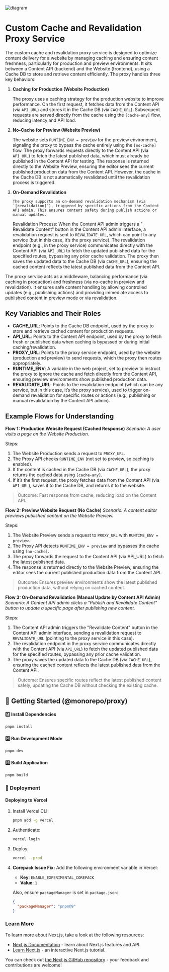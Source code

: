 ![diagram](https://github.com/user-attachments/assets/2657ab89-e353-4c64-988d-9b84692fda90)

# Custom Cache and Revalidation Proxy Service

The custom cache and revalidation proxy service is designed to optimize content delivery for a website by managing caching and ensuring content freshness, particularly for production and preview environments. It sits between a Content API (backend) and the Website (frontend), using a Cache DB to store and retrieve content efficiently. The proxy handles three key behaviors:

1.  **Caching for Production (Website Production)**

    The proxy uses a caching strategy for the production website to improve performance. On the first request, it fetches data from the Content API (via `API_URL`) and stores it in the Cache DB (via `CACHE_URL`). Subsequent requests are served directly from the cache using the `[cache-any]` flow, reducing latency and API load.

2.  **No-Cache for Preview (Website Preview)**

    The website sets `RUNTIME_ENV = preview` for the preview environment, signaling the proxy to bypass the cache entirely using the `[no-cache]` flow.
    The proxy forwards requests directly to the Content API (via `API_URL`) to fetch the latest published data, which must already be published in the Content API for testing. The response is returned directly to the Website Preview, ensuring the editor sees the current published production data from the Content API. However, the cache in the Cache DB is not automatically revalidated until the revalidation process is triggered.

3.  **On-Demand Revalidation**

        The proxy supports an on-demand revalidation mechanism (via `[revalidation]`), triggered by specific actions from the Content API admin. This ensures content safety during publish actions or manual updates.

    Revalidation Process: When the Content API admin triggers a " Revalidate Content" button in the Content API admin interface, a revalidation request is sent to `REVALIDATE_URL`, which can point to any service (but in this case, it’s the proxy service). The revalidation endpoint (e.g., in the proxy service) communicates directly with the Content API (via `API_URL`) to fetch the updated published data for the specified routes, bypassing any prior cache validation. The proxy then saves the updated data to the Cache DB (via `CACHE_URL`), ensuring the cached content reflects the latest published data from the Content API.

The proxy service acts as a middleware, balancing performance (via caching in production) and freshness (via no-cache in preview and revalidation). It ensures safe content handling by allowing controlled updates (e.g., publishing actions) and providing immediate access to published content in preview mode or via revalidation.

## Key Variables and Their Roles

- **CACHE_URL**: Points to the Cache DB endpoint, used by the proxy to store and retrieve cached content for production requests.
- **API_URL**: Points to the Content API endpoint, used by the proxy to fetch fresh or published data when caching is bypassed or during initial caching/revalidation.
- **PROXY_URL**: Points to the proxy service endpoint, used by the website (production and preview) to send requests, which the proxy then routes appropriately.
- **RUNTIME_ENV**: A variable in the web project, set to preview to instruct the proxy to ignore the cache and fetch directly from the Content API, ensuring preview environments show published production data.
- **REVALIDATE_URL**: Points to the revalidation endpoint (which can be any service, but in this case, it’s the proxy service), used to trigger on-demand revalidation for specific routes or actions (e.g., publishing or manual revalidation by the Content API admin).

## Example Flows for Understanding

**Flow 1: Production Website Request (Cached Response)**
_Scenario: A user visits a page on the Website Production._

Steps:

1.  The Website Production sends a request to `PROXY_URL`.
2.  The Proxy API checks `RUNTIME_ENV` (not set to preview, so caching is enabled).
3.  If the content is cached in the Cache DB (via `CACHE_URL`), the proxy returns the cached data using `[cache-any]`.
4.  If it’s the first request, the proxy fetches data from the Content API (via `API_URL`), saves it to the Cache DB, and returns it to the website.

> Outcome: Fast response from cache, reducing load on the Content API.

**Flow 2: Preview Website Request (No Cache)**
_Scenario: A content editor previews published content on the Website Preview._

Steps:

1.  The Website Preview sends a request to `PROXY_URL` with `RUNTIME_ENV = preview`.
2.  The Proxy API detects `RUNTIME_ENV = preview` and bypasses the cache using `[no-cache]`.
3.  The proxy forwards the request to the Content API (via API_URL) to fetch the latest published data.
4.  The response is returned directly to the Website Preview, ensuring the editor sees the current published production data from the Content API.

> Outcome: Ensures preview environments show the latest published
> production data, without relying on cached content.

**Flow 3: On-Demand Revalidation (Manual Update by Content API Admin)**
_Scenario: A Content API admin clicks a "Publish and Revalidate Content" button to update a specific page after publishing new content._

Steps:

1.  The Content API admin triggers the "Revalidate Content" button in the Content API admin interface, sending a revalidation request to `REVALIDATE_URL` (pointing to the proxy service in this case).
2.  The revalidation endpoint in the proxy service communicates directly with the Content API (via `API_URL`) to fetch the updated published data for the specified routes, bypassing any prior cache validation.
3.  The proxy saves the updated data to the Cache DB (via `CACHE_URL`), ensuring the cached content reflects the latest published data from the Content API.

> Outcome: Ensures specific routes reflect the latest published content
> safely, updating the Cache DB without checking the existing cache.

## 🚀 Getting Started (@monorepo/proxy)

#### 1️⃣ Install Dependencies

```sh
pnpm install
```

#### 2️⃣ Run Development Mode

```sh
pnpm dev
```

#### 3️⃣ Build Application

```sh
pnpm build
```

### 🔧 Deployment

#### Deploying to Vercel

1. Install Vercel CLI:
   ```sh
   pnpm add -g vercel
   ```
2. Authenticate:
   ```sh
   vercel login
   ```
3. Deploy:
   ```sh
   vercel --prod
   ```
4. **Corepack Issue Fix:** Add the following environment variable in Vercel:

   - **Key**: `ENABLE_EXPERIMENTAL_COREPACK`
   - **Value**: `1`

   Also, ensure `packageManager` is set in `package.json`:

   ```json
   {
     "packageManager": "pnpm@9"
   }
   ```

### Learn More

To learn more about Next.js, take a look at the following resources:

- [Next.js Documentation](https://nextjs.org/docs) - learn about Next.js features and API.
- [Learn Next.js](https://nextjs.org/learn) - an interactive Next.js tutorial.

You can check out [the Next.js GitHub repository](https://github.com/vercel/next.js) - your feedback and contributions are welcome!
